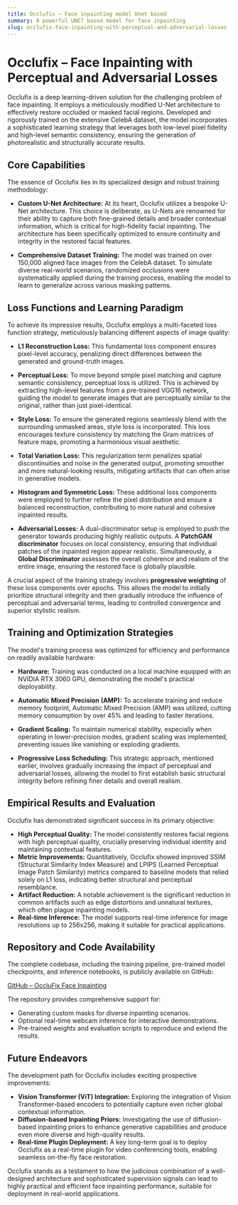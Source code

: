```yaml
---
title: Occlufix – Face inpainting model Unet based
summary: A powerful UNET based model for face inpainting
slug: occlufix-face-inpainting-with-perceptual-and-adversarial-losses
---
```


# Occlufix – Face Inpainting with Perceptual and Adversarial Losses

Occlufix is a deep learning-driven solution for the challenging problem of face inpainting. It employs a meticulously modified U-Net architecture to effectively restore occluded or masked facial regions. Developed and rigorously trained on the extensive CelebA dataset, the model incorporates a sophisticated learning strategy that leverages both low-level pixel fidelity and high-level semantic consistency, ensuring the generation of photorealistic and structurally accurate results.

## Core Capabilities

The essence of Occlufix lies in its specialized design and robust training methodology:

* **Custom U-Net Architecture:** At its heart, Occlufix utilizes a bespoke U-Net architecture. This choice is deliberate, as U-Nets are renowned for their ability to capture both fine-grained details and broader contextual information, which is critical for high-fidelity facial inpainting. The architecture has been specifically optimized to ensure continuity and integrity in the restored facial features.

* **Comprehensive Dataset Training:** The model was trained on over 150,000 aligned face images from the CelebA dataset. To simulate diverse real-world scenarios, randomized occlusions were systematically applied during the training process, enabling the model to learn to generalize across various masking patterns.

## Loss Functions and Learning Paradigm

To achieve its impressive results, Occlufix employs a multi-faceted loss function strategy, meticulously balancing different aspects of image quality:

* **L1 Reconstruction Loss:** This fundamental loss component ensures pixel-level accuracy, penalizing direct differences between the generated and ground-truth images.

* **Perceptual Loss:** To move beyond simple pixel matching and capture semantic consistency, perceptual loss is utilized. This is achieved by extracting high-level features from a pre-trained VGG16 network, guiding the model to generate images that are perceptually similar to the original, rather than just pixel-identical.

* **Style Loss:** To ensure the generated regions seamlessly blend with the surrounding unmasked areas, style loss is incorporated. This loss encourages texture consistency by matching the Gram matrices of feature maps, promoting a harmonious visual aesthetic.

* **Total Variation Loss:** This regularization term penalizes spatial discontinuities and noise in the generated output, promoting smoother and more natural-looking results, mitigating artifacts that can often arise in generative models.

* **Histogram and Symmetric Loss:** These additional loss components were employed to further refine the pixel distribution and ensure a balanced reconstruction, contributing to more natural and cohesive inpainted results.

* **Adversarial Losses:** A dual-discriminator setup is employed to push the generator towards producing highly realistic outputs. A **PatchGAN discriminator** focuses on local consistency, ensuring that individual patches of the inpainted region appear realistic. Simultaneously, a **Global Discriminator** assesses the overall coherence and realism of the entire image, ensuring the restored face is globally plausible.

A crucial aspect of the training strategy involves **progressive weighting** of these loss components over epochs. This allows the model to initially prioritize structural integrity and then gradually introduce the influence of perceptual and adversarial terms, leading to controlled convergence and superior stylistic realism.

## Training and Optimization Strategies

The model's training process was optimized for efficiency and performance on readily available hardware:

* **Hardware:** Training was conducted on a local machine equipped with an NVIDIA RTX 3060 GPU, demonstrating the model's practical deployability.

* **Automatic Mixed Precision (AMP):** To accelerate training and reduce memory footprint, Automatic Mixed Precision (AMP) was utilized, cutting memory consumption by over 45% and leading to faster iterations.

* **Gradient Scaling:** To maintain numerical stability, especially when operating in lower-precision modes, gradient scaling was implemented, preventing issues like vanishing or exploding gradients.

* **Progressive Loss Scheduling:** This strategic approach, mentioned earlier, involves gradually increasing the impact of perceptual and adversarial losses, allowing the model to first establish basic structural integrity before refining finer details and overall realism.

## Empirical Results and Evaluation

Occlufix has demonstrated significant success in its primary objective:

* **High Perceptual Quality:** The model consistently restores facial regions with high perceptual quality, crucially preserving individual identity and maintaining contextual features.
* **Metric Improvements:** Quantitatively, Occlufix showed improved SSIM (Structural Similarity Index Measure) and LPIPS (Learned Perceptual Image Patch Similarity) metrics compared to baseline models that relied solely on L1 loss, indicating better structural and perceptual resemblance.
* **Artifact Reduction:** A notable achievement is the significant reduction in common artifacts such as edge distortions and unnatural textures, which often plague inpainting models.
* **Real-time Inference:** The model supports real-time inference for image resolutions up to 256x256, making it suitable for practical applications.

## Repository and Code Availability

The complete codebase, including the training pipeline, pre-trained model checkpoints, and inference notebooks, is publicly available on GitHub:

[GitHub – OccluFix Face Inpainting](https://github.com/R0h-a-a-n/OccluFix)

The repository provides comprehensive support for:

* Generating custom masks for diverse inpainting scenarios.
* Optional real-time webcam inference for interactive demonstrations.
* Pre-trained weights and evaluation scripts to reproduce and extend the results.

## Future Endeavors

The development path for Occlufix includes exciting prospective improvements:

* **Vision Transformer (ViT) Integration:** Exploring the integration of Vision Transformer-based encoders to potentially capture even richer global contextual information.
* **Diffusion-based Inpainting Priors:** Investigating the use of diffusion-based inpainting priors to enhance generative capabilities and produce even more diverse and high-quality results.
* **Real-time Plugin Deployment:** A key long-term goal is to deploy Occlufix as a real-time plugin for video conferencing tools, enabling seamless on-the-fly face restoration.

Occlufix stands as a testament to how the judicious combination of a well-designed architecture and sophisticated supervision signals can lead to highly practical and efficient face inpainting performance, suitable for deployment in real-world applications.